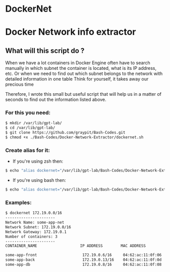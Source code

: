 # DockerNet
# Docker Network info extractor
## What will this script do ?

When we have a lot containers in Docker Engine 
often have to search manually in which subnet the container is located, what is its IP address, etc.
Or when we need to find out which subnet belongs to the network with detailed information in one table
Think for yourself, it takes away our precious time

Therefore, I wrote this small but useful script that will help us in a matter of seconds to find out the information listed above.

### For this you need:
```bash
$ mkdir /var/lib/gpt-lab/
$ cd /var/lib/gpt-lab/
$ git clone https://github.com/graypit/Bash-Codes.git
$ chmod +x ./Bash-Codes/Docker-Network-Extractor/dockernet.sh
```
### Create alias for it:
- If you're using zsh then:
```bash
$ echo "alias dockernet="/var/lib/gpt-lab/Bash-Codes/Docker-Network-Extractor/dockernet.sh"" >> ~/.zshrc && source ~/.zshrc
```
- If you're using bash then:
```bash
$ echo "alias dockernet="/var/lib/gpt-lab/Bash-Codes/Docker-Network-Extractor/dockernet.sh"" >> ~/.bashrc && source ~/.bashrc
```
### Examples:
```bash
$ dockernet 172.19.0.0/16
----------------------
Network Name: some-app-net
Network Subnet: 172.19.0.0/16
Network Gateway: 172.19.0.1
Number of containers: 3
----------------------
CONTAINER_NAME                   IP ADDRESS        MAC ADDRESS

some-app-front                    172.19.0.6/16     04:62:ac:11:0f:06
some-app-back                     172.19.0.13/16    04:62:ac:11:0f:0d
some-app-db                       172.19.0.8/16     04:62:ac:11:0f:08
```
